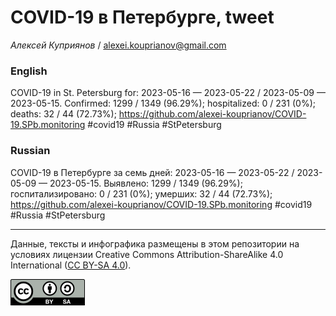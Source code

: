 COVID-19 в Петербурге, tweet
============================

*Алексей Куприянов* /
<a href="mailto:alexei.kouprianov@gmail.com" class="email">alexei.kouprianov@gmail.com</a>

### English

COVID-19 in St. Petersburg for: 2023-05-16 — 2023-05-22 / 2023-05-09 —
2023-05-15. Сonfirmed: 1299 / 1349 (96.29%); hospitalized: 0 / 231 (0%);
deaths: 32 / 44 (72.73%);
<a href="https://github.com/alexei-kouprianov/COVID-19.SPb.monitoring" class="uri">https://github.com/alexei-kouprianov/COVID-19.SPb.monitoring</a>
\#covid19 \#Russia \#StPetersburg

### Russian

COVID-19 в Петербурге за семь дней: 2023-05-16 — 2023-05-22 / 2023-05-09
— 2023-05-15. Выявлено: 1299 / 1349 (96.29%); госпитализировано: 0 / 231
(0%); умерших: 32 / 44 (72.73%);
<a href="https://github.com/alexei-kouprianov/COVID-19.SPb.monitoring" class="uri">https://github.com/alexei-kouprianov/COVID-19.SPb.monitoring</a>
\#covid19 \#Russia \#StPetersburg

------------------------------------------------------------------------

Данные, тексты и инфографика размещены в этом репозитории на условиях
лицензии Creative Commons Attribution-ShareAlike 4.0 International ([CC
BY-SA 4.0](https://creativecommons.org/licenses/by-sa/4.0/)).

![](../misc/CC-BY-SA-icon.png "CC-BY-SA")
